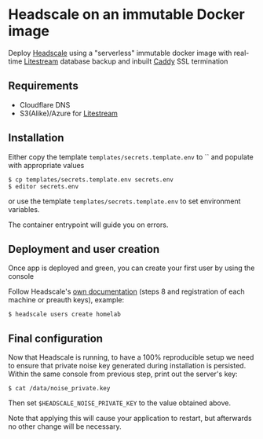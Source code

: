 # Headscale on an immutable Docker image

Deploy [Headscale][headscale] using a "serverless" immutable docker image with real-time [Litestream][litestream] database backup and inbuilt [Caddy][caddy] SSL termination

## Requirements

* Cloudflare DNS
* S3(Alike)/Azure for [Litestream][litestream]

## Installation

Either copy the template `templates/secrets.template.env` to `` and populate with appropriate values

```console
$ cp templates/secrets.template.env secrets.env
$ editor secrets.env
```

or use the template `templates/secrets.template.env` to set environment variables.

The container entrypoint will guide you on errors.

## Deployment and user creation

Once app is deployed and green, you can create your first user by using the console

Follow Headscale's [own documentation][headscale-usage] (steps 8 and registration of each machine or preauth keys), example:

```console
$ headscale users create homelab
```

## Final configuration

Now that Headscale is running, to have a 100% reproducible setup we need to ensure that private noise key generated during installation is persisted. Within the same console from previous step, print out the server's key:

```console
$ cat /data/noise_private.key
```

Then set `$HEADSCALE_NOISE_PRIVATE_KEY` to the value obtained above.

Note that applying this will cause your application to restart, but afterwards no other change will be necessary.

[headscale]: https://github.com/juanfont/headscale
[litestream]: https://litestream.io/
[headscale-usage]: https://github.com/juanfont/headscale/blob/main/docs/running-headscale-linux.md#configure-and-run-headscale
[caddy]: https://caddyserver.com/
